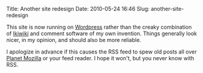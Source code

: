 Title: Another site redesign
Date: 2010-05-24 16:46
Slug: another-site-redesign

This site is now running on [Wordpress](https://wordpress.org/) rather
than the creaky combination of [Ikiwiki](https://ikiwiki.info) and
comment software of my own invention. Things generally look nicer, in my
opinion, and should also be more reliable.

I apologize in advance if this causes the RSS feed to spew old posts all
over [Planet Mozilla](http://planet.mozilla.org) or your feed reader. I
hope it won't, but you never know with RSS.

